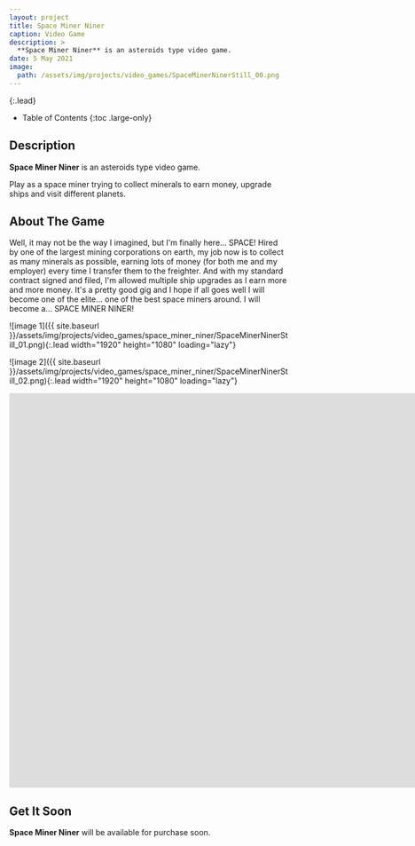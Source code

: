 ```yaml
---
layout: project
title: Space Miner Niner
caption: Video Game
description: >
  **Space Miner Niner** is an asteroids type video game.
date: 5 May 2021
image: 
  path: /assets/img/projects/video_games/SpaceMinerNinerStill_00.png
---
```


{:.lead}

- Table of Contents
{:toc .large-only}

## Description

**Space Miner Niner** is an asteroids type video game.  

Play as a space miner trying to collect minerals to earn money, upgrade ships and visit different planets.

## About The Game

Well, it may not be the way I imagined, but I'm finally here... SPACE!
Hired by one of the largest mining corporations on earth, my job now is to collect as many minerals as possible, earning lots of money (for both me and my employer) every time I transfer them to the freighter.  And with my standard contract signed and filed, I'm allowed multiple ship upgrades as I earn more and more money.  It's a pretty good gig and I hope if all goes well I will become one of the elite... one of the best space miners around.  I will become a...
SPACE MINER NINER!

![image 1]({{ site.baseurl }}/assets/img/projects/video_games/space_miner_niner/SpaceMinerNinerStill_01.png){:.lead width="1920" height="1080" loading="lazy"}

![image 2]({{ site.baseurl }}/assets/img/projects/video_games/space_miner_niner/SpaceMinerNinerStill_02.png){:.lead width="1920" height="1080" loading="lazy"}

<div class="lead aspect-ratio sixteen-nine">
          
<iframe width="1903" height="711" src="https://www.youtube.com/embed/0CVAYDli_5o" frameborder="0" allow="accelerometer; autoplay; clipboard-write; encrypted-media; gyroscope; picture-in-picture" allowfullscreen></iframe>

</div>

## Get It Soon

**Space Miner Niner** will be available for purchase soon.